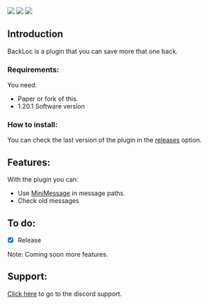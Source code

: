 <img src= "https://img.shields.io/github/license/devblook/backloc?style=for-the-badge"> <img src= "https://img.shields.io/github/stars/devblook/backloc?style=for-the-badge"> [<img src = "https://img.shields.io/badge/Support-grey?logo=discord&style=for-the-badge">](https://discord.gg/HzTJ2Rtsw7)


## Introduction

BackLoc is a plugin that you can save more that one back.

### Requirements:

You need:
- Paper or fork of this.
- 1.20.1 Software version

### How to install:

You can check the last version of the plugin in the [releases](https://github.com/devblook/backloc/releases) option.

## Features:

With the plugin you can:

- Use [MiniMessage](https://docs.advntr.dev/minimessage/index.html) in message paths.
- Check old messages

## To do:

- [X] Release

Note: Coming soon more features.

## Support:
[Click here](https://discord.gg/HzTJ2Rtsw7) to go to the discord support.

